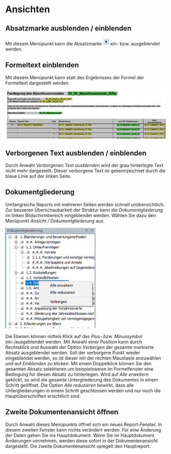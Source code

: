 # Ansichten

## Absatzmarke ausblenden / einblenden

Mit diesem Menüpunkt kann die Absatzmarke ![Image](img/image62.png) ein- bzw. ausgeblendet werden.

## Formeltext einblenden

Mit diesem Menüpunkt kann statt des Ergebnisses der Formel der Formeltext dargestellt werden.

![Image](img/image63.png)

## Verborgenen Text ausblenden / einblenden

Durch Anwahl *Verborgenen Text ausblenden* wird der grau hinterlegte Text nicht mehr dargestellt. Dieser verborgene Text ist gekennzeichnet durch die blaue Linie auf der linken Seite.

## Dokumentgliederung

Umfangreiche Reports mit mehreren Seiten werden schnell unübersichtlich. Zur besseren Überschaubarkeit der Struktur kann die *Dokumentgliederung* im linken Bildschirmbereich eingeblendet werden. Wählen Sie dazu den Menüpunkt *Ansicht / Dokumentgliederung* aus.

![Image](img/image64.png)

Die Ebenen können mittels Klick auf das *Plus- bzw. Minussymbol* ein-/ausgeblendet werden. Mit Anwahl einer Position kann durch *Rechtsklick* und Auswahl der Option *Verbergen* der gesamte markierte Absatz ausgeblendet werden. Soll der verborgene Punkt wieder eingeblendet werden, so ist dieser mit der rechten Maustaste anzuwählen und auf *Einblenden* zu klicken. Mit einem Doppelklick können Sie den gesamten Absatz selektieren um beispielsweise im Formelfenster eine Bedingung für diesen Absatz zu hinterlegen. Wird auf *Alle erweitern* geklickt, so wird die gesamte Untergliederung des Dokumentes in einem Schritt geöffnet. Die Option *Alle reduzieren* bewirkt, dass alle Untergliederungen in einem Schritt geschlossen werden und nur noch die
Hauptüberschriften ersichtlich sind.

## Zweite Dokumentenansicht öffnen

Durch Anwahl dieses Menüpunkts öffnet sich ein neues Report-Fenster. In diesem zweiten Fenster kann nichts verändert werden. Für eine Änderung der Daten gehen Sie ins Hauptdokument. Wenn Sie im Hauptdokument Änderungen vornehmen, werden diese sofort in der Dokumentenansicht dargestellt. Die zweite Dokumentenansicht spiegelt den Hauptreport.